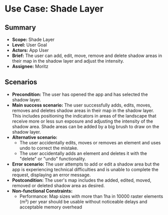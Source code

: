 # Use Case: Shade Layer

## Summary

- **Scope:** Shade Layer
- **Level:** User Goal
- **Actors:** App User
- **Brief:** The user can add, edit, move, remove and delete shadow areas in their map in the shadow layer and adjust the intensity.
- **Assignee:** Moritz

## Scenarios

- **Precondition:**
  The user has opened the app and has selected the shadow layer.
- **Main success scenario:**
  The user successfully adds, edits, moves, removes and deletes shadow areas in their map in the shadow layer.
  This includes positioning the indicators in areas of the landscape that receive more or less sun exposure and adjusting the intensity of the shadow area.
  Shade areas can be added by a big brush to draw on the shadow layer.
- **Alternative scenario:**
  - The user accidentally edits, moves or removes an element and uses undo to correct the mistake.
  - The user accidentally adds an element and deletes it with the "delete" or "undo" functionality.
- **Error scenario:**
  The user attempts to add or edit a shadow area but the app is experiencing technical difficulties and is unable to complete the request, displaying an error message.
- **Postcondition:**
  The user's map includes the added, edited, moved, removed or deleted shadow area as desired.
- **Non-functional Constraints:**
  - Performance: Map sizes with more than 1ha in 10000 raster elements (m²) per year should be usable without noticeable delays and acceptable memory overhead
